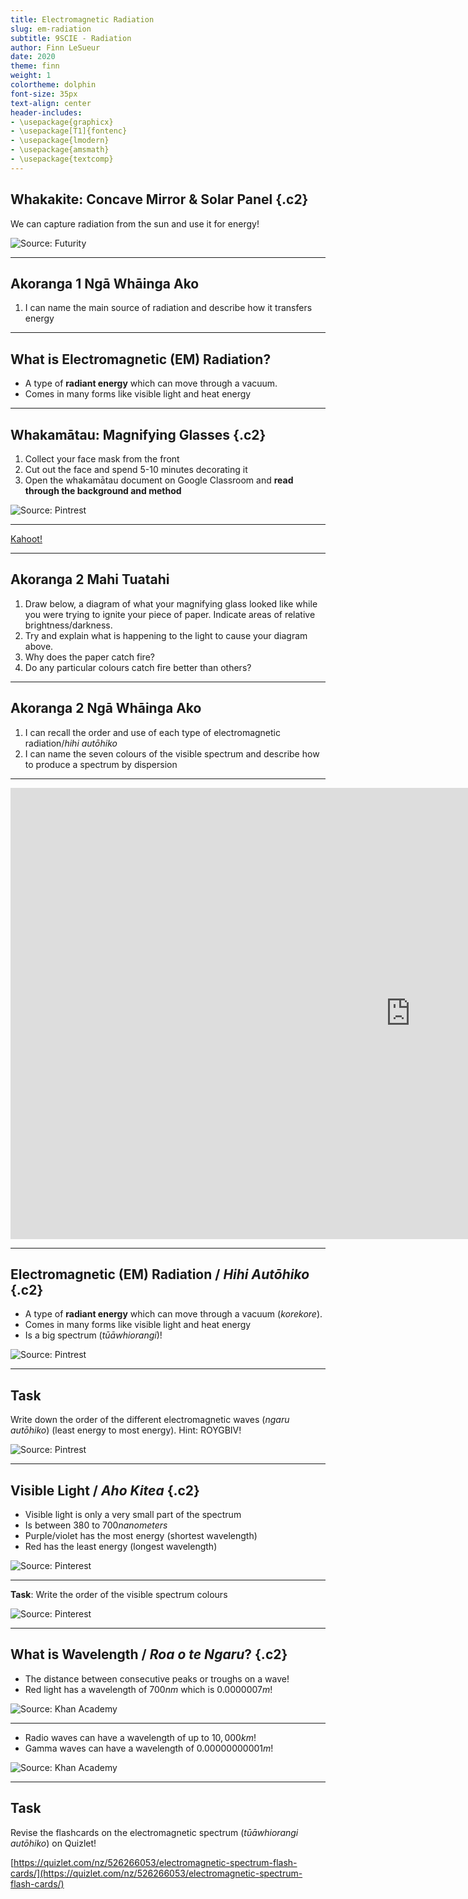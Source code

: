 ```yaml
---
title: Electromagnetic Radiation
slug: em-radiation
subtitle: 9SCIE - Radiation
author: Finn LeSueur
date: 2020
theme: finn
weight: 1
colortheme: dolphin
font-size: 35px
text-align: center
header-includes:
- \usepackage{graphicx}
- \usepackage[T1]{fontenc}
- \usepackage{lmodern}
- \usepackage{amsmath}
- \usepackage{textcomp}
---
```


## Whakakite: Concave Mirror & Solar Panel {.c2}

We can capture radiation from the sun and use it for energy!

![Source: [Futurity](https://www.futurity.org/polymer-plastic-solar-cells-polystyrene-1801162/)](https://www.futurity.org/wp/wp-content/uploads/2018/07/solar-panels-over-valley_1600.jpg)

---

## Akoranga 1 Ngā Whāinga Ako

1. I can name the main source of radiation and describe how it transfers energy

---

## What is Electromagnetic (EM) Radiation?

- A type of __radiant energy__ which can move through a vacuum.
- Comes in many forms like visible light and heat energy

---

## Whakamātau: Magnifying Glasses {.c2}

1. Collect your face mask from the front
2. Cut out the face and spend 5-10 minutes decorating it
3. Open the whakamātau document on Google Classroom and __read through the background and method__

![Source: [Pintrest](https://www.pinterest.com/pin/345158758919974716/)](https://i.pinimg.com/originals/9a/19/9e/9a199eb6c2b084694f3f0a36b71b9269.jpg)

---

[Kahoot!](https://create.kahoot.it/v2/details/04a154ec-fcd2-4733-8525-4d1784b31d5d)

---

## Akoranga 2 Mahi Tuatahi

1.  Draw below, a diagram of what your magnifying glass looked like while you were trying to ignite your piece of paper. Indicate areas of relative brightness/darkness.
2.  Try and explain what is happening to the light to cause your diagram above.
3.  Why does the paper catch fire?
4.  Do any particular colours catch fire better than others?

---

## Akoranga 2 Ngā Whāinga Ako

1. I can recall the order and use of each type of electromagnetic radiation/_hihi autōhiko_
2. I can name the seven colours of the visible spectrum and describe how to produce a spectrum by dispersion

---

<iframe width="1280" height="722" src="https://www.youtube.com/embed/lwfJPc-rSXw" frameborder="0" allow="accelerometer; autoplay; clipboard-write; encrypted-media; gyroscope; picture-in-picture" allowfullscreen></iframe>

---

## Electromagnetic (EM) Radiation / _Hihi Autōhiko_ {.c2}

- A type of __radiant energy__ which can move through a vacuum (_korekore_).
- Comes in many forms like visible light and heat energy
- Is a big spectrum (_tūāwhiorangi_)!

![Source: [Pintrest](https://www.pinterest.com/pin/345158758919974716/)](https://i.pinimg.com/originals/9a/19/9e/9a199eb6c2b084694f3f0a36b71b9269.jpg)

---

## Task

Write down the order of the different electromagnetic waves (_ngaru autōhiko_) (least energy to most energy). Hint: ROYGBIV!

![Source: [Pintrest](https://www.pinterest.com/pin/345158758919974716/)](https://i.pinimg.com/originals/9a/19/9e/9a199eb6c2b084694f3f0a36b71b9269.jpg)

---

## Visible Light / _Aho Kitea_ {.c2}

- Visible light is only a very small part of the spectrum
- Is between $380$ to $700 nanometers$
- Purple/violet has the most energy (shortest wavelength)
- Red has the least energy (longest wavelength)

![Source: [Pinterest](https://www.pinterest.nz/pin/418905202833693750/)](https://i.pinimg.com/600x315/29/c4/ba/29c4bafe1aa1c27cae3fab27ba0163c5.jpg)

---

__Task__: Write the order of the visible spectrum colours

![Source: [Pinterest](https://www.pinterest.nz/pin/418905202833693750/)](https://i.pinimg.com/600x315/29/c4/ba/29c4bafe1aa1c27cae3fab27ba0163c5.jpg)

---

## What is Wavelength / _Roa o te Ngaru_? {.c2}

- The distance between consecutive peaks or troughs on a wave!
- Red light has a wavelength of $700nm$ which is $0.0000007m$!

![Source: [Khan Academy](https://www.khanacademy.org/science/high-school-physics/waves-and-sound/wave-characteristics/a/wave-characteristics-review-ap-physics-1)](https://cdn.kastatic.org/ka-perseus-images/bdee68f794185f6348574d22bc68fc0fcfa6bb7c.png)


---

- Radio waves can have a wavelength of up to $10,000km$!
- Gamma waves can have a wavelength of $0.00000000001m$!

![Source: [Khan Academy](https://www.khanacademy.org/science/high-school-physics/waves-and-sound/wave-characteristics/a/wave-characteristics-review-ap-physics-1)](https://cdn.kastatic.org/ka-perseus-images/bdee68f794185f6348574d22bc68fc0fcfa6bb7c.png)

---

## Task

Revise the flashcards on the electromagnetic spectrum (_tūāwhiorangi autōhiko_) on Quizlet!

[https://quizlet.com/nz/526266053/electromagnetic-spectrum-flash-cards/](https://quizlet.com/nz/526266053/electromagnetic-spectrum-flash-cards/)